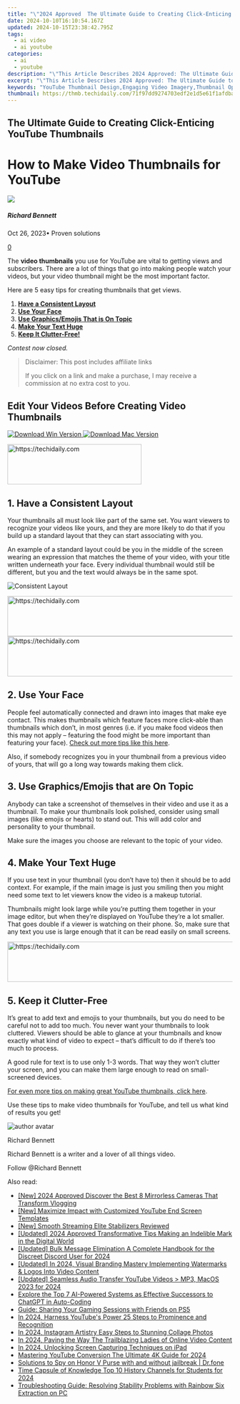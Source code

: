 ```yaml
---
title: "\"2024 Approved  The Ultimate Guide to Creating Click-Enticing YouTube Thumbnails\""
date: 2024-10-10T16:10:54.167Z
updated: 2024-10-15T23:38:42.795Z
tags:
  - ai video
  - ai youtube
categories:
  - ai
  - youtube
description: "\"This Article Describes 2024 Approved: The Ultimate Guide to Creating Click-Enticing YouTube Thumbnails\""
excerpt: "\"This Article Describes 2024 Approved: The Ultimate Guide to Creating Click-Enticing YouTube Thumbnails\""
keywords: "YouTube Thumbnail Design,Engaging Video Imagery,Thumbnail Optimization Tips,Click Attraction for Videos,Effective Thumbnails Guide,YouTube Image Impact,Boosting Video Clicks"
thumbnail: https://thmb.techidaily.com/71f97dd9274703edf2e1d5e61f1afdbaca75ab6c6c70ddf26d28f8e813f8a89f.jpg
---
```


## The Ultimate Guide to Creating Click-Enticing YouTube Thumbnails

# How to Make Video Thumbnails for YouTube

![](https://images.wondershare.com/filmora/article-images/richard-bennett.jpg)

##### Richard Bennett

 Oct 26, 2023• Proven solutions

[0](#commentsBoxSeoTemplate)

The **video thumbnails** you use for YouTube are vital to getting views and subscribers. There are a lot of things that go into making people watch your videos, but your video thumbnail might be the most important factor.

Here are 5 easy tips for creating thumbnails that get views.

1. **[Have a Consistent Layout](#one)**
2. **[Use Your Face](#two)**
3. **[Use Graphics/Emojis That is On Topic](#three)**
4. **[Make Your Text Huge](#four)**
5. **[Keep It Clutter-Free!](#five)**

 _Contest now closed._

>  Disclaimer: This post includes affiliate links
>
>  If you click on a link and make a purchase, I may receive a commission at no extra cost to you.
>

## Edit Your Videos Before Creating Video Thumbnails

[![Download Win Version](https://images.wondershare.com/filmora/guide/download-btn-win.jpg) ](https://tools.techidaily.com/wondershare/filmora/download/) [![Download Mac Version](https://images.wondershare.com/filmora/guide/download-btn-mac.jpg) ](https://tools.techidaily.com/wondershare/filmora/download/)

<!-- affiliate ads begin -->
<a href="https://aligracehair.sjv.io/c/5597632/1868495/19272" target="_top" id="1868495">
  <img src="//a.impactradius-go.com/display-ad/19272-1868495" border="0" alt="https://techidaily.com" width="300" height="90"/>
</a>
<img height="0" width="0" src="https://aligracehair.sjv.io/i/5597632/1868495/19272" style="position:absolute;visibility:hidden;" border="0" />
<!-- affiliate ads end -->

## 1\. Have a Consistent Layout

Your thumbnails all must look like part of the same set. You want viewers to recognize your videos like yours, and they are more likely to do that if you build up a standard layout that they can start associating with you.

An example of a standard layout could be you in the middle of the screen wearing an expression that matches the theme of your video, with your title written underneath your face. Every individual thumbnail would still be different, but you and the text would always be in the same spot.

![Consistent Layout](https://images.wondershare.com/filmora/article-images/consistent-layout.jpg)

<!-- affiliate ads begin -->
<a href="https://appsumo.8odi.net/c/5597632/2068416/7443" target="_top" id="2068416">
  <img src="//a.impactradius-go.com/display-ad/7443-2068416" border="0" alt="https://techidaily.com" width="728" height="90"/>
</a>
<img height="0" width="0" src="https://appsumo.8odi.net/i/5597632/2068416/7443" style="position:absolute;visibility:hidden;" border="0" />
<!-- affiliate ads end -->

<!-- affiliate ads begin -->
<a href="https://appsumo.8odi.net/c/5597632/2094414/7443" target="_top" id="2094414">
  <img src="//a.impactradius-go.com/display-ad/7443-2094414" border="0" alt="https://techidaily.com" width="728" height="90"/>
</a>
<img height="0" width="0" src="https://appsumo.8odi.net/i/5597632/2094414/7443" style="position:absolute;visibility:hidden;" border="0" />
<!-- affiliate ads end -->

## **2\. Use Your Face**

People feel automatically connected and drawn into images that make eye contact. This makes thumbnails which feature faces more click-able than thumbnails which don’t, in most genres (i.e. if you make food videos then this may not apply – featuring the food might be more important than featuring your face). [Check out more tips like this here](https://tools.techidaily.com/wondershare/filmora/download/).

Also, if somebody recognizes you in your thumbnail from a previous video of yours, that will go a long way towards making them click.

## 3\. Use Graphics/Emojis that are On Topic

Anybody can take a screenshot of themselves in their video and use it as a thumbnail. To make your thumbnails look polished, consider using small images (like emojis or hearts) to stand out. This will add color and personality to your thumbnail.

Make sure the images you choose are relevant to the topic of your video.

## 4\. Make Your Text Huge

If you use text in your thumbnail (you don’t have to) then it should be to add context. For example, if the main image is just you smiling then you might need some text to let viewers know the video is a makeup tutorial.

Thumbnails might look large while you’re putting them together in your image editor, but when they’re displayed on YouTube they’re a lot smaller. That goes double if a viewer is watching on their phone. So, make sure that any text you use is large enough that it can be read easily on small screens.

<!-- affiliate ads begin -->
<a href="https://unicoeye.pxf.io/c/5597632/2134236/18498" target="_top" id="2134236">
  <img src="//a.impactradius-go.com/display-ad/18498-2134236" border="0" alt="https://techidaily.com" width="728" height="90"/>
</a>
<img height="0" width="0" src="https://unicoeye.pxf.io/i/5597632/2134236/18498" style="position:absolute;visibility:hidden;" border="0" />
<!-- affiliate ads end -->

## 5\. Keep it Clutter-Free

It’s great to add text and emojis to your thumbnails, but you do need to be careful not to add too much. You never want your thumbnails to look cluttered. Viewers should be able to glance at your thumbnails and know exactly what kind of video to expect – that’s difficult to do if there’s too much to process.

A good rule for text is to use only 1-3 words. That way they won’t clutter your screen, and you can make them large enough to read on small-screened devices.

 [For even more tips on making great YouTube thumbnails, click here](https://tools.techidaily.com/wondershare/filmora/download/).

Use these tips to make video thumbnails for YouTube, and tell us what kind of results you get!

![author avatar](https://images.wondershare.com/filmora/article-images/richard-bennett.jpg)

Richard Bennett

Richard Bennett is a writer and a lover of all things video.

Follow @Richard Bennett

<ins class="adsbygoogle"
     style="display:block"
     data-ad-format="autorelaxed"
     data-ad-client="ca-pub-7571918770474297"
     data-ad-slot="1223367746"></ins>

<ins class="adsbygoogle"
     style="display:block"
     data-ad-client="ca-pub-7571918770474297"
     data-ad-slot="8358498916"
     data-ad-format="auto"
     data-full-width-responsive="true"></ins>

<span class="atpl-alsoreadstyle">Also read:</span>
<div><ul>
<li><a href="https://facebook-video-footage.techidaily.com/new-2024-approved-discover-the-best-8-mirrorless-cameras-that-transform-vlogging/"><u>[New] 2024 Approved Discover the Best 8 Mirrorless Cameras That Transform Vlogging</u></a></li>
<li><a href="https://youtube-docs.techidaily.com/aximize-impact-with-customized-youtube-end-screen-templates/"><u>[New] Maximize Impact with Customized YouTube End Screen Templates</u></a></li>
<li><a href="https://youtube-docs.techidaily.com/mooth-streaming-elite-stabilizers-reviewed/"><u>[New] Smooth Streaming Elite Stabilizers Reviewed</u></a></li>
<li><a href="https://youtube-docs.techidaily.com/ed-2024-approved-transformative-tips-making-an-indelible-mark-in-the-digital-world/"><u>[Updated] 2024 Approved Transformative Tips Making an Indelible Mark in the Digital World</u></a></li>
<li><a href="https://discord-videos.techidaily.com/updated-bulk-message-elimination-a-complete-handbook-for-the-discreet-discord-user-for-2024/"><u>[Updated] Bulk Message Elimination A Complete Handbook for the Discreet Discord User for 2024</u></a></li>
<li><a href="https://youtube-docs.techidaily.com/ed-in-2024-visual-branding-mastery-implementing-watermarks-and-logos-into-video-content/"><u>[Updated] In 2024, Visual Branding Mastery Implementing Watermarks & Logos Into Video Content</u></a></li>
<li><a href="https://youtube-docs.techidaily.com/ed-seamless-audio-transfer-youtube-videos-)-mp3-macos-2023-for-2024/"><u>[Updated] Seamless Audio Transfer YouTube Videos > MP3, MacOS 2023 for 2024</u></a></li>
<li><a href="https://tech-hub.techidaily.com/explore-the-top-7-ai-powered-systems-as-effective-successors-to-chatgpt-in-auto-coding/"><u>Explore the Top 7 AI-Powered Systems as Effective Successors to ChatGPT in Auto-Coding</u></a></li>
<li><a href="https://tech-recovery.techidaily.com/guide-sharing-your-gaming-sessions-with-friends-on-ps5/"><u>Guide: Sharing Your Gaming Sessions with Friends on PS5</u></a></li>
<li><a href="https://youtube-docs.techidaily.com/24-harness-youtubes-power-25-steps-to-prominence-and-recognition/"><u>In 2024, Harness YouTube's Power 25 Steps to Prominence and Recognition</u></a></li>
<li><a href="https://extra-skills.techidaily.com/in-2024-instagram-artistry-easy-steps-to-stunning-collage-photos/"><u>In 2024, Instagram Artistry Easy Steps to Stunning Collage Photos</u></a></li>
<li><a href="https://youtube-docs.techidaily.com/24-paving-the-way-the-trailblazing-ladies-of-online-video-content/"><u>In 2024, Paving the Way The Trailblazing Ladies of Online Video Content</u></a></li>
<li><a href="https://screen-activity-recording.techidaily.com/in-2024-unlocking-screen-capturing-techniques-on-ipad/"><u>In 2024, Unlocking Screen Capturing Techniques on iPad</u></a></li>
<li><a href="https://extra-approaches.techidaily.com/mastering-youtube-conversion-the-ultimate-4k-guide-for-2024/"><u>Mastering YouTube Conversion The Ultimate 4K Guide for 2024</u></a></li>
<li><a href="https://android-location-track.techidaily.com/solutions-to-spy-on-honor-v-purse-with-and-without-jailbreak-drfone-by-drfone-virtual-android/"><u>Solutions to Spy on Honor V Purse with and without jailbreak | Dr.fone</u></a></li>
<li><a href="https://youtube-docs.techidaily.com/capsule-of-knowledge-top-10-history-channels-for-students-for-2024/"><u>Time Capsule of Knowledge Top 10 History Channels for Students for 2024</u></a></li>
<li><a href="https://win-able.techidaily.com/troubleshooting-guide-resolving-stability-problems-with-rainbow-six-extraction-on-pc/"><u>Troubleshooting Guide: Resolving Stability Problems with Rainbow Six Extraction on PC</u></a></li>
</ul></div>

